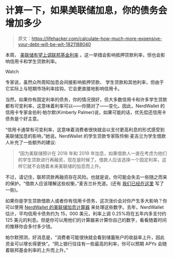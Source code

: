 # 计算一下，如果美联储加息，你的债务会增加多少

> 原文：<https://lifehacker.com/calculate-how-much-more-expensive-your-debt-will-be-wit-1821188040>

本周， [美联储有望上调联邦基金利率](https://www.nytimes.com/2017/12/10/business/federal-reserve-interest-rates.html?_r=0) 。这一举措会影响抵押贷款利率，但也会影响信用卡和学生贷款利率。

Watch

专家说，虽然众所周知加息会间接影响抵押贷款、 学生贷款和其他利率，但由于它实际上与短期市场利率挂钩，它会更直接地影响信用卡。

当然，如果你有固定利率的债务，你的情况很好，但大多数信用卡和许多学生贷款都有可变利率，这意味着利率可以——你猜对了——变化。因此，NerdWallet 的信用卡专家金伯利·帕尔默(Kimberly Palmer)说，如果可能的话，优先偿还信用卡债务是个好主意。

“信用卡通常有可变利率，这意味着消费者很快就会以支付更高利息的形式感受到美联储加息的影响，”她说。NerdWallet 的学生贷款专家陈伶俐·麦吉兰为学生借款人补充了一些额外的建议:

> “因为美联储预计在 2018 年和 2019 年加息，如果借款人一直在考虑为他们的学生贷款进行再融资，现在是时候了。借款人应该选择一个固定利率，这样它就不会随着未来美联储的加息而上升。

不过，请记住，联邦贷款再融资存在风险。也就是说，你可能会失去一些随之而来的保护。“借款人应该理解这些权衡，”麦吉兰补充道。(还有 [我们已经在这里](https://lifehacker.com/the-risks-associated-with-refinancing-your-student-loan-1773920548) 写了一些)。

如果你是学生贷款借款人或者你有信用卡债务，这次涨价会对你产生多大影响？你可以使用 [NerdWallet 的美联储加息计算器](https://www.nerdwallet.com/blog/finance/fed-rate-hike-credit-card-student-loans-calculator/) 来处理这些数字。去年，NerdWallet 估计，平均信用卡债务约为 15，000 美元，利率上调 0.25%将在五年内多支付约 125 美元的利息。但是你可以用他们的计算器来计算你自己的数字，看看随着时间的推移你会多付多少钱。

帕尔默预测，好消息是，“消费者可能很快就会看到储蓄账户的收益率上升，因此资金可以增长得更快”。“网上银行往往有一些最高的利率，你可以预期 APYs 会随着联邦基金利率的上升而上升。”